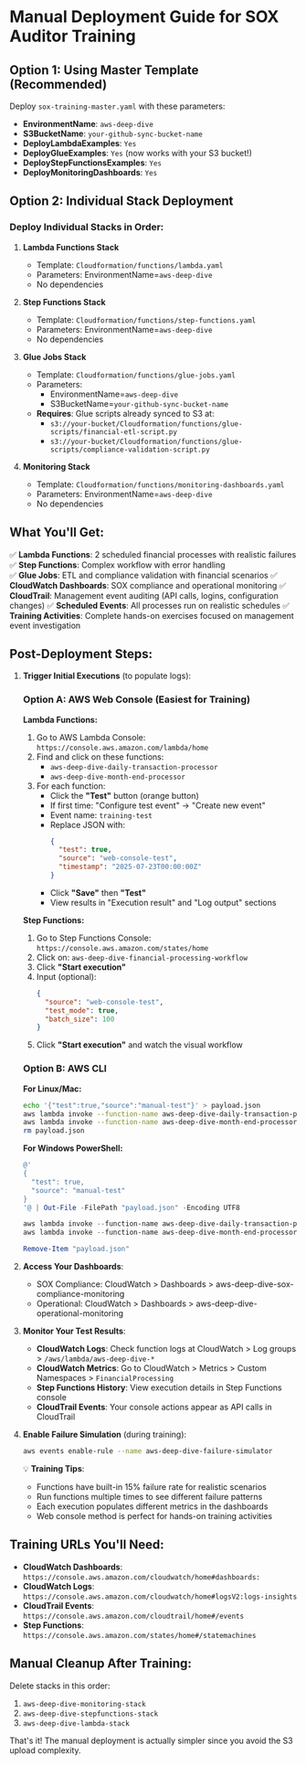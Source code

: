 # Manual Deployment Guide for SOX Auditor Training

## Option 1: Using Master Template (Recommended)

Deploy `sox-training-master.yaml` with these parameters:
- **EnvironmentName**: `aws-deep-dive`
- **S3BucketName**: `your-github-sync-bucket-name`
- **DeployLambdaExamples**: `Yes`
- **DeployGlueExamples**: `Yes` (now works with your S3 bucket!)
- **DeployStepFunctionsExamples**: `Yes`
- **DeployMonitoringDashboards**: `Yes`

## Option 2: Individual Stack Deployment

### Deploy Individual Stacks in Order:

1. **Lambda Functions Stack**
   - Template: `Cloudformation/functions/lambda.yaml`
   - Parameters: EnvironmentName=`aws-deep-dive`
   - No dependencies

2. **Step Functions Stack**  
   - Template: `Cloudformation/functions/step-functions.yaml`
   - Parameters: EnvironmentName=`aws-deep-dive`
   - No dependencies

3. **Glue Jobs Stack**
   - Template: `Cloudformation/functions/glue-jobs.yaml`
   - Parameters: 
     - EnvironmentName=`aws-deep-dive`
     - S3BucketName=`your-github-sync-bucket-name`
   - **Requires**: Glue scripts already synced to S3 at:
     - `s3://your-bucket/Cloudformation/functions/glue-scripts/financial-etl-script.py`
     - `s3://your-bucket/Cloudformation/functions/glue-scripts/compliance-validation-script.py`

4. **Monitoring Stack**
   - Template: `Cloudformation/functions/monitoring-dashboards.yaml`
   - Parameters: EnvironmentName=`aws-deep-dive`
   - No dependencies

## What You'll Get:

✅ **Lambda Functions**: 2 scheduled financial processes with realistic failures
✅ **Step Functions**: Complex workflow with error handling  
✅ **Glue Jobs**: ETL and compliance validation with financial scenarios
✅ **CloudWatch Dashboards**: SOX compliance and operational monitoring
✅ **CloudTrail**: Management event auditing (API calls, logins, configuration changes)
✅ **Scheduled Events**: All processes run on realistic schedules
✅ **Training Activities**: Complete hands-on exercises focused on management event investigation

## Post-Deployment Steps:

1. **Trigger Initial Executions** (to populate logs):

   ### Option A: AWS Web Console (Easiest for Training)

   **Lambda Functions:**
   1. Go to AWS Lambda Console: `https://console.aws.amazon.com/lambda/home`
   2. Find and click on these functions:
      - `aws-deep-dive-daily-transaction-processor`
      - `aws-deep-dive-month-end-processor`
   3. For each function:
      - Click the **"Test"** button (orange button)
      - If first time: "Configure test event" → "Create new event"
      - Event name: `training-test`
      - Replace JSON with:
        ```json
        {
          "test": true,
          "source": "web-console-test",
          "timestamp": "2025-07-23T00:00:00Z"
        }
        ```
      - Click **"Save"** then **"Test"**
      - View results in "Execution result" and "Log output" sections

   **Step Functions:**
   1. Go to Step Functions Console: `https://console.aws.amazon.com/states/home`
   2. Click on: `aws-deep-dive-financial-processing-workflow`
   3. Click **"Start execution"**
   4. Input (optional):
      ```json
      {
        "source": "web-console-test",
        "test_mode": true,
        "batch_size": 100
      }
      ```
   5. Click **"Start execution"** and watch the visual workflow

   ### Option B: AWS CLI
   
   **For Linux/Mac:**
   ```bash
   echo '{"test":true,"source":"manual-test"}' > payload.json
   aws lambda invoke --function-name aws-deep-dive-daily-transaction-processor --payload file://payload.json response.json
   aws lambda invoke --function-name aws-deep-dive-month-end-processor --payload file://payload.json response2.json
   rm payload.json
   ```
   
   **For Windows PowerShell:**
   ```powershell
   @'
   {
     "test": true,
     "source": "manual-test"
   }
   '@ | Out-File -FilePath "payload.json" -Encoding UTF8
   
   aws lambda invoke --function-name aws-deep-dive-daily-transaction-processor --payload file://payload.json response.json
   aws lambda invoke --function-name aws-deep-dive-month-end-processor --payload file://payload.json response2.json
   
   Remove-Item "payload.json"
   ```

2. **Access Your Dashboards**:
   - SOX Compliance: CloudWatch > Dashboards > aws-deep-dive-sox-compliance-monitoring  
   - Operational: CloudWatch > Dashboards > aws-deep-dive-operational-monitoring

3. **Monitor Your Test Results**:
   - **CloudWatch Logs**: Check function logs at CloudWatch > Log groups > `/aws/lambda/aws-deep-dive-*`
   - **CloudWatch Metrics**: Go to CloudWatch > Metrics > Custom Namespaces > `FinancialProcessing`
   - **Step Functions History**: View execution details in Step Functions console
   - **CloudTrail Events**: Your console actions appear as API calls in CloudTrail

4. **Enable Failure Simulation** (during training):
   ```bash
   aws events enable-rule --name aws-deep-dive-failure-simulator
   ```

   💡 **Training Tips**:
   - Functions have built-in 15% failure rate for realistic scenarios
   - Run functions multiple times to see different failure patterns
   - Each execution populates different metrics in the dashboards
   - Web console method is perfect for hands-on training activities

## Training URLs You'll Need:

- **CloudWatch Dashboards**: `https://console.aws.amazon.com/cloudwatch/home#dashboards:`
- **CloudWatch Logs**: `https://console.aws.amazon.com/cloudwatch/home#logsV2:logs-insights`
- **CloudTrail Events**: `https://console.aws.amazon.com/cloudtrail/home#/events`
- **Step Functions**: `https://console.aws.amazon.com/states/home#/statemachines`

## Manual Cleanup After Training:

Delete stacks in this order:
1. `aws-deep-dive-monitoring-stack`
2. `aws-deep-dive-stepfunctions-stack`  
3. `aws-deep-dive-lambda-stack`

That's it! The manual deployment is actually simpler since you avoid the S3 upload complexity.

